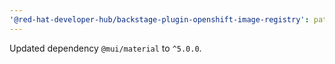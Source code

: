```yaml
---
'@red-hat-developer-hub/backstage-plugin-openshift-image-registry': patch
---
```


Updated dependency `@mui/material` to `^5.0.0`.
